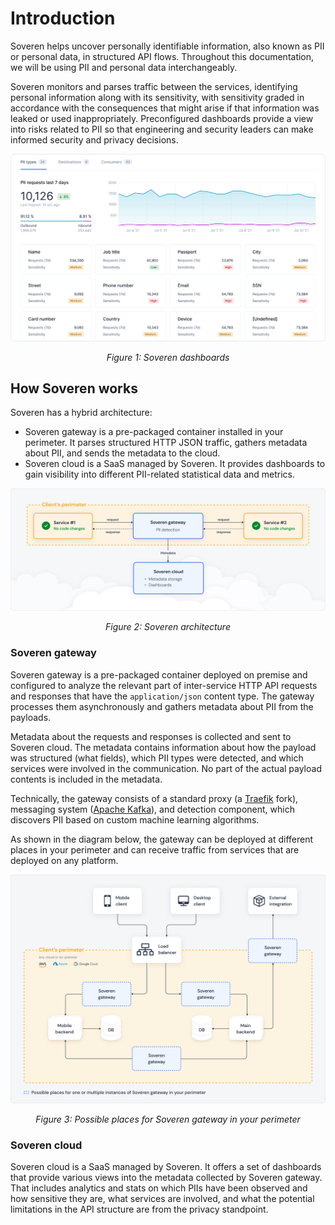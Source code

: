 # Introduction

Soveren helps uncover personally identifiable information, also known as PII or personal data, in structured API flows. Throughout this documentation, we will be using PII and personal data interchangeably.

Soveren monitors and parses traffic between the services, identifying personal information along with its sensitivity, with sensitivity graded in accordance with the consequences that might arise if that information was leaked or used inappropriately.
Preconfigured dashboards provide a view into risks related to PII so that engineering and security leaders can make informed security and privacy decisions.


![PII dashboard](img/dashboards/pii-types-overview-cropped.png "PII dashboard")
<div style="text-align: center; font-style: italic;">Figure 1: Soveren dashboards</div>


## How Soveren works

Soveren has a hybrid architecture:

* Soveren gateway is a pre-packaged container installed in your perimeter. It parses structured HTTP JSON traffic, gathers metadata about PII, and sends the metadata to the cloud.
* Soveren сloud is a SaaS managed by Soveren. It provides dashboards to gain visibility into different PII-related statistical data and metrics.

![Soveren architecture simplified](img/architecture/architecture-concept.jpg "Soveren architecture simplified")
<div style="text-align: center; font-style: italic;">Figure 2: Soveren architecture</div>


### Soveren gateway

Soveren gateway is a pre-packaged container deployed on premise and configured to analyze the relevant part of inter-service HTTP API requests and responses that have the `application/json` content type. 
The gateway processes them asynchronously and gathers metadata about PII from the payloads.

Metadata about the requests and responses is collected and sent to Soveren сloud.
The metadata contains information about how the payload was structured (what fields), which PII types were detected, and which services were involved in the communication.
No part of the actual payload contents is included in the metadata.

Technically, the gateway consists of a standard proxy (a [Traefik](https://doc.traefik.io/traefik/) fork), messaging system ([Apache Kafka](https://kafka.apache.org/documentation/>)), and detection component, which discovers PII based on custom machine learning algorithms.

As shown in the diagram below, the gateway can be deployed at different places in your perimeter and can receive traffic from services that are deployed on any platform.
 

![Integration options](img/architecture/integration-4.png "Integration options")
<div style="text-align: center; font-style: italic;">Figure 3: Possible places for Soveren gateway in your perimeter</div>



### Soveren сloud

Soveren сloud is a SaaS managed by Soveren.
It offers a set of dashboards that provide various views into the metadata collected by Soveren gateway.
That includes analytics and stats on which PIIs have been observed and how sensitive they are, what services are involved, and what the potential limitations in the API structure are from the privacy standpoint.
